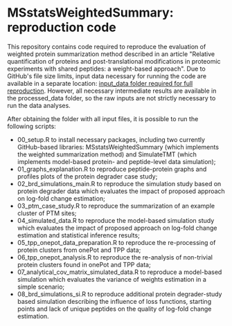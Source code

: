 # MSstatsWeightedSummary: reproduction code

This repository contains code required to reproduce the evaluation of weighted protein summarization method described in an article "Relative quantification of proteins and post-translational modifications in proteomic experiments with shared peptides: a weight-based approach".
Due to GitHub's file size limits, input data necessary for running the code are available in a separate location: [input\_data folder required for full reproduction](https://drive.google.com/drive/folders/1iJ5M3cEiWrEvgI3SJbLmO7kwSYAOr2w4?usp=sharing).
However, all necessary intermediate results are available in the processed\_data folder, so the raw inputs are not strictly necessary to run the data analyses.

After obtaining the folder with all input files, it is possible to run the following scripts:

- 00_setup.R to install necessary packages, including two currently GitHub-based libraries: MSstatsWeightedSummary (which implements the weighted summarization method) and SimulateTMT (which implements model-based protein- and peptide-level data simulation);
- 01_graphs_explanation.R to reproduce peptide-protein graphs and profiles plots of the protein degrader case study;
- 02_brd_simulations_main.R to reproduce the simulation study based on protein degrader data which evaluates the impact of proposed approach on log-fold change estimation;
- 03_ptm_case_study.R to reproduce the summarization of an example cluster of PTM sites;
- 04_simulated_data.R to reproduce the model-based simulation study which evaluates the impact of proposed approach on log-fold change estimation and statistical inference results; 
- 05_tpp_onepot_data_preparation.R to reproduce the re-processing of protein clusters from onePot and TPP data;
- 06_tpp_onepot_analysis.R to reproduce the re-analysis of non-trivial protein clusters found in onePot and TPP data;
- 07_analytical_cov_matrix_simulated_data.R to reproduce a model-based simulation which evaluates the variance of weights estimation in a simple scenario;
- 08_brd_simulations_si.R to reproduce additional protein degrader-study based simulation describing the influence of loss functions, starting points and lack of unique peptides on the quality of log-fold change estimation.
